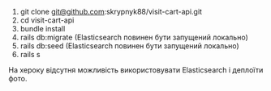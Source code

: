 1) git clone git@github.com:skrypnyk88/visit-cart-api.git
2) cd visit-cart-api
3) bundle install
4) rails db:migrate (Elasticsearch повинен бути запущений локально)
5) rails db:seed (Elasticsearch повинен бути запущений локально)
6) rails s

На хероку відсутня можливість використовувати Elasticsearch і деплоїти фото.
